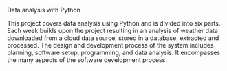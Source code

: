 Data analysis with Python

This project covers data analysis using Python and is divided into six parts.  Each week builds upon the project resulting in an analysis of weather data downloaded from a cloud data source, stored in a database, extracted and processed.  The design and development process of the system includes planning, software setup, programming, and data analysis.  It encompasses the many aspects of the software development process.